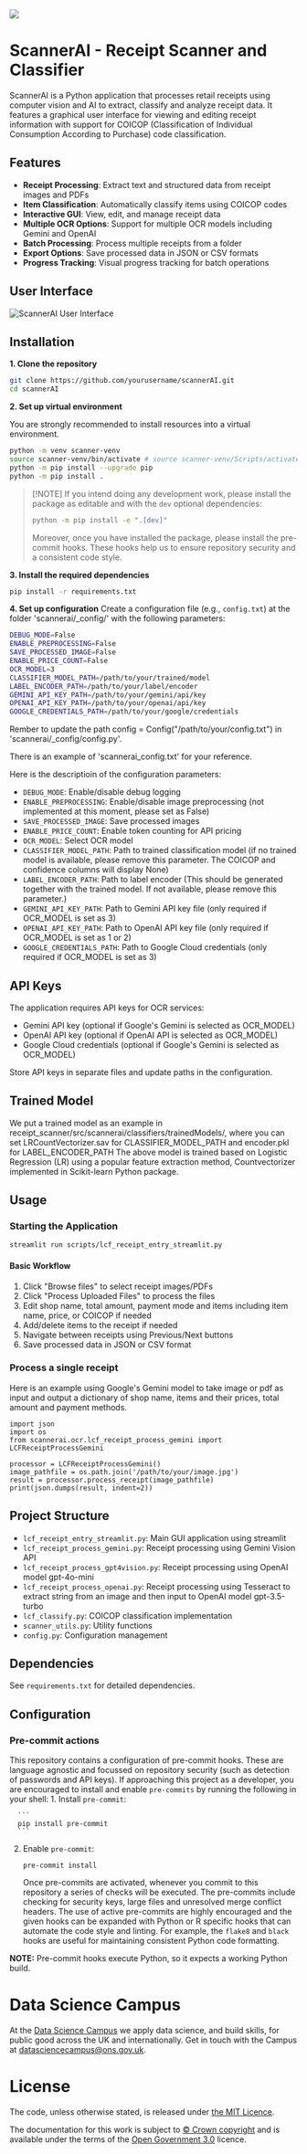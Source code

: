 <img src="https://github.com/datasciencecampus/awesome-campus/blob/master/ons_dsc_logo.png"/>

# ScannerAI - Receipt Scanner and Classifier
ScannerAI is a Python application that processes retail receipts using computer vision and AI to extract, classify and analyze receipt data. It features a graphical user interface for viewing and editing receipt information with support for COICOP (Classification of Individual Consumption According to Purchase) code classification.

## Features

- **Receipt Processing**: Extract text and structured data from receipt images and PDFs
- **Item Classification**: Automatically classify items using COICOP codes
- **Interactive GUI**: View, edit, and manage receipt data
- **Multiple OCR Options**: Support for multiple OCR models including Gemini and OpenAI
- **Batch Processing**: Process multiple receipts from a folder
- **Export Options**: Save processed data in JSON or CSV formats
- **Progress Tracking**: Visual progress tracking for batch operations

## User Interface
![ScannerAI User Interface](interface_streamlit.png)

## Installation

**1. Clone the repository**
``` bash
git clone https://github.com/yourusername/scannerAI.git
cd scannerAI
```

**2. Set up virtual environment**

You are strongly recommended to install resources into a virtual environment.

``` bash
python -m venv scanner-venv
source scanner-venv/bin/activate # source scanner-venv/Scripts/activate on Windows
python -m pip install --upgrade pip
python -m pip install .
```

> \[!NOTE\] If you intend doing any development work, please install the package as editable and with the `dev` optional dependencies:
>
> ``` bash
> python -m pip install -e ".[dev]"
> ```
>
> Moreover, once you have installed the package, please install the pre-commit hooks. These hooks help us to ensure repository security and a consistent code style.




**3. Install the required dependencies**
``` bash
pip install -r requirements.txt
```


**4. Set up configuration**
Create a configuration file (e.g., `config.txt`) at the folder 'scannerai/_config/' with the following parameters:
   ``` bash
   DEBUG_MODE=False
   ENABLE_PREPROCESSING=False
   SAVE_PROCESSED_IMAGE=False
   ENABLE_PRICE_COUNT=False
   OCR_MODEL=3
   CLASSIFIER_MODEL_PATH=/path/to/your/trained/model
   LABEL_ENCODER_PATH=/path/to/your/label/encoder
   GEMINI_API_KEY_PATH=/path/to/your/gemini/api/key
   OPENAI_API_KEY_PATH=/path/to/your/openai/api/key
   GOOGLE_CREDENTIALS_PATH=/path/to/your/google/credentials
   ```

Rember to update the path config = Config("/path/to/your/config.txt") in 'scannerai/_config/config.py'.

There is an example of 'scannerai_config.txt' for your reference.

Here is the descriptioin of the configuration parameters:

- `DEBUG_MODE`: Enable/disable debug logging
- `ENABLE_PREPROCESSING`: Enable/disable image preprocessing (not implemented at this moment, please set as False)
- `SAVE_PROCESSED_IMAGE`: Save processed images
- `ENABLE_PRICE_COUNT`: Enable token counting for API pricing
- `OCR_MODEL`: Select OCR model
- `CLASSIFIER_MODEL_PATH`: Path to trained classification model (if no trained model is available, please remove this parameter. The COICOP and confidence columns will display None)
- `LABEL_ENCODER_PATH`: Path to label encoder (This should be generated together with the trained model. If not available, please remove this parameter.)
- `GEMINI_API_KEY_PATH`: Path to Gemini API key file (only required if OCR_MODEL is set as 3)
- `OPENAI_API_KEY_PATH`: Path to OpenAI API key file (only required if OCR_MODEL is set as 1 or 2)
- `GOOGLE_CREDENTIALS_PATH`: Path to Google Cloud credentials (only required if OCR_MODEL is set as 3)

## API Keys

The application requires API keys for OCR services:
- Gemini API key (optional if Google's Gemini is selected as OCR_MODEL)
- OpenAI API key (optional if OpenAI API is selected as OCR_MODEL)
- Google Cloud credentials (optional if Google's Gemini is selected as OCR_MODEL)

Store API keys in separate files and update paths in the configuration.

## Trained Model
We put a trained model as an example in receipt_scanner/src/scannerai/classifiers/trainedModels/, where you can set LRCountVectorizer.sav for CLASSIFIER_MODEL_PATH and encoder.pkl for LABEL_ENCODER_PATH
The above model is trained based on Logistic Regression (LR) using a popular feature extraction method, Countvectorizer implemented in Scikit-learn Python package.  

## Usage

### Starting the Application

``` bash
streamlit run scripts/lcf_receipt_entry_streamlit.py
```

#### Basic Workflow

1. Click "Browse files" to select receipt images/PDFs
2. Click "Process Uploaded Files" to process the files
3. Edit shop name, total amount, payment mode and items including item name, price, or COICOP if needed
4. Add/delete items to the receipt if needed
5. Navigate between receipts using Previous/Next buttons
6. Save processed data in JSON or CSV format

### Process a single receipt
Here is an example using Google's Gemini model to take image or pdf as input and output a dictionary of shop name, items and their prices, total amount and payment methods.

```
import json
import os
from scannerai.ocr.lcf_receipt_process_gemini import LCFReceiptProcessGemini

processor = LCFReceiptProcessGemini()
image_pathfile = os.path.join('/path/to/your/image.jpg')
result = processor.process_receipt(image_pathfile)
print(json.dumps(result, indent=2))

```

## Project Structure

- `lcf_receipt_entry_streamlit.py`: Main GUI application using streamlit
- `lcf_receipt_process_gemini.py`: Receipt processing using Gemini Vision API
- `lcf_receipt_process_gpt4vision.py`: Receipt processing using OpenAI model gpt-4o-mini
- `lcf_receipt_process_openai.py`: Receipt processing using Tesseract to extract string from an image and then input to OpenAI model gpt-3.5-turbo
- `lcf_classify.py`: COICOP classification implementation
- `scanner_utils.py`: Utility functions
- `config.py`: Configuration management

## Dependencies

See `requirements.txt` for detailed dependencies.

## Configuration



### Pre-commit actions

This repository contains a configuration of pre-commit hooks. These are language agnostic and focussed on repository security (such as detection of passwords and API keys). If approaching this project as a developer, you are encouraged to install and enable `pre-commits` by running the following in your shell: 1. Install `pre-commit`:

````
  ```
  pip install pre-commit
  ```
````

2.  Enable `pre-commit`:

    ```
    pre-commit install
    ```

    Once pre-commits are activated, whenever you commit to this repository a series of checks will be executed. The pre-commits include checking for security keys, large files and unresolved merge conflict headers. The use of active pre-commits are highly encouraged and the given hooks can be expanded with Python or R specific hooks that can automate the code style and linting. For example, the `flake8` and `black` hooks are useful for maintaining consistent Python code formatting.

**NOTE:** Pre-commit hooks execute Python, so it expects a working Python build.



# Data Science Campus

At the [Data Science Campus](https://datasciencecampus.ons.gov.uk/about-us/) we apply data science, and build skills, for public good across the UK and internationally. Get in touch with the Campus at [datasciencecampus\@ons.gov.uk](datasciencecampus@ons.gov.uk).

# License

<!-- Unless stated otherwise, the codebase is released under [the MIT Licence][mit]. -->

The code, unless otherwise stated, is released under [the MIT Licence](LICENCE).

The documentation for this work is subject to [© Crown copyright](http://www.nationalarchives.gov.uk/information-management/re-using-public-sector-information/uk-government-licensing-framework/crown-copyright/) and is available under the terms of the [Open Government 3.0](http://www.nationalarchives.gov.uk/doc/open-government-licence/version/3/) licence.
